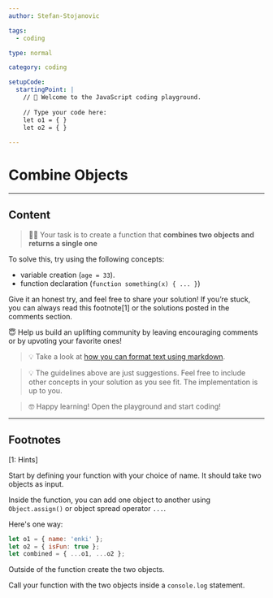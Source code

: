 ```yaml
---
author: Stefan-Stojanovic

tags:
  - coding

type: normal

category: coding

setupCode:
  startingPoint: |
    // 👋 Welcome to the JavaScript coding playground.
    
    // Type your code here:
    let o1 = { }
    let o2 = { }
    
---
```


# Combine Objects

---

## Content

> 👩‍💻 Your task is to create a function that **combines two objects and returns a single one**

To solve this, try using the following concepts:
- variable creation (`age = 33`).
- function declaration (`function something(x) { ... }`)

Give it an honest try, and feel free to share your solution!
If you’re stuck, you can always read this footnote[1] or the solutions posted in the comments section.

😇 Help us build an uplifting community by leaving encouraging comments or by upvoting your favorite ones!

> 💡 Take a look at [how you can format text using markdown](https://www.enki.com/glossary/general/markdown-formatting).

> 💡 The guidelines above are just suggestions. Feel free to include other concepts in your solution as you see fit. The implementation is up to you.

> 🤓 Happy learning! Open the playground and start coding!


---

## Footnotes

[1: Hints]

Start by defining your function with your choice of name. It should take two objects as input.

Inside the function, you can add one object to another using `Object.assign()` or object spread operator `...`.

Here's one way:

```javascript
let o1 = { name: 'enki' };
let o2 = { isFun: true };
let combined = { ...o1, ...o2 };
```

Outside of the function create the two objects.

Call your function with the two objects inside a `console.log` statement.
